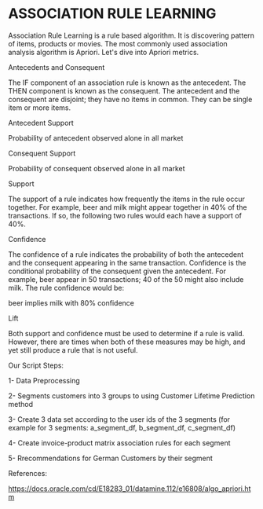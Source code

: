 # ASSOCIATION RULE LEARNING

   Association Rule Learning is a rule based algorithm. It is discovering pattern of items, products or movies. The most commonly used association analysis algorithm is Apriori. Let's dive into Apriori metrics.

Antecedents and Consequent

   The IF component of an association rule is known as the antecedent. The THEN component is known as the consequent. The antecedent and the consequent are disjoint; they have no items in common. They can be single item or more items.

Antecedent Support

   Probability of antecedent observed alone in all market

Consequent Support

   Probability of consequent observed alone in all market

Support

   The support of a rule indicates how frequently the items in the rule occur together. For example, beer and milk might appear together in 40% of the transactions. If so, the following two rules would each have a support of 40%.
  
 Confidence
 
   The confidence of a rule indicates the probability of both the antecedent and the consequent appearing in the same transaction. Confidence is the conditional probability of the consequent given the antecedent. For example, beer appear in 50 transactions; 40 of the 50 might also include milk. The rule confidence would be:

beer implies milk with 80% confidence

Lift

   Both support and confidence must be used to determine if a rule is valid. However, there are times when both of these measures may be high, and yet still produce a rule that is not useful.
  
Our Script Steps:

  1- Data Preprocessing
  
  2- Segments customers into 3 groups to using Customer Lifetime Prediction method
  
  3- Create 3 data set according to the user ids of the 3 segments (for example for 3 segments: a_segment_df, b_segment_df, c_segment_df)
  
  4- Create invoice-product matrix association rules for each segment
  
  5- Rrecommendations for German Customers by their segment
  
 
 References:
 
 https://docs.oracle.com/cd/E18283_01/datamine.112/e16808/algo_apriori.htm
